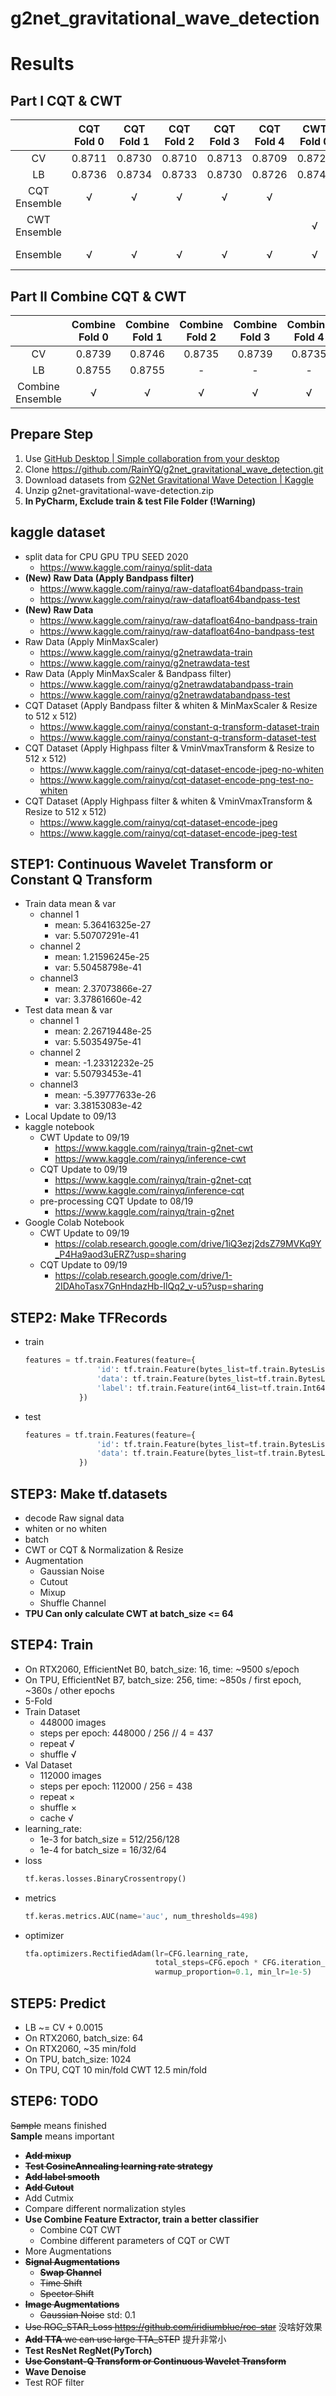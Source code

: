 # g2net_gravitational_wave_detection
# Results
## Part I CQT & CWT
| | CQT Fold 0 | CQT Fold 1 | CQT Fold 2 | CQT Fold 3 | CQT Fold 4 | CWT Fold 0 | CWT Fold 1 | CWT Fold 2 | CWT Fold 3 | CWT Fold 4 | CV / LB |
| :-----: | :-----: | :-----: | :-----: | :-----: | :-----: | :-----: | :-----: | :-----: | :-----: | :-----: | :-----: |
| CV | 0.8711 | 0.8730 | 0.8710 | 0.8713 | 0.8709 | 0.8722 | 0.8727 | 0.8720 | 0.8717 | 0.8716 |
| LB | 0.8736 | 0.8734 | 0.8733 | 0.8730 | 0.8726 | 0.8741 | 0.8741 | 0.8740 | 0.8735 | 0.8744 |
| CQT Ensemble | √ | √ | √ | √ | √ | | | | | | 0.87146 / - |
| CWT Ensemble | | | | | | √ | √ | √ | √ | √ | 0.87204 / - |
| Ensemble | √ | √ | √ | √ | √ | √ | √ | √ | √ | √ | 0.87175 / 0.8765 |

## Part II Combine CQT & CWT
| | Combine Fold 0 | Combine Fold 1 | Combine Fold 2 | Combine Fold 3 | Combine Fold 4 | CV / LB |
| :-----: | :-----: | :-----: | :-----: | :-----: | :-----: | :-----: |
| CV | 0.8739 | 0.8746 | 0.8735 | 0.8739 | 0.8735 |
| LB | 0.8755 | 0.8755 | - | - | - |
| Combine Ensemble | √ | √ | √ | √ | √ | 0.87388 / 0.8764 |

## Prepare Step
1. Use [GitHub Desktop | Simple collaboration from your desktop](https://desktop.github.com/)
2. Clone https://github.com/RainYQ/g2net_gravitational_wave_detection.git
3. Download datasets from [G2Net Gravitational Wave Detection | Kaggle](https://www.kaggle.com/c/g2net-gravitational-wave-detection/data)
4. Unzip g2net-gravitational-wave-detection.zip
5. **In PyCharm, Exclude train & test File Folder (!Warning)**
## kaggle dataset
* split data for CPU GPU TPU SEED 2020
  * https://www.kaggle.com/rainyq/split-data
* **(New) Raw Data (Apply Bandpass filter)**
  * https://www.kaggle.com/rainyq/raw-datafloat64bandpass-train
  * https://www.kaggle.com/rainyq/raw-datafloat64bandpass-test
* **(New) Raw Data**
  * https://www.kaggle.com/rainyq/raw-datafloat64no-bandpass-train
  * https://www.kaggle.com/rainyq/raw-datafloat64no-bandpass-test
* Raw Data (Apply MinMaxScaler)
  * https://www.kaggle.com/rainyq/g2netrawdata-train
  * https://www.kaggle.com/rainyq/g2netrawdata-test
* Raw Data (Apply MinMaxScaler & Bandpass filter)
  * https://www.kaggle.com/rainyq/g2netrawdatabandpass-train
  * https://www.kaggle.com/rainyq/g2netrawdatabandpass-test
* CQT Dataset (Apply Bandpass filter & whiten & MinMaxScaler & Resize to 512 x 512)
  * https://www.kaggle.com/rainyq/constant-q-transform-dataset-train
  * https://www.kaggle.com/rainyq/constant-q-transform-dataset-test
* CQT Dataset (Apply Highpass filter & VminVmaxTransform & Resize to 512 x 512)
  * https://www.kaggle.com/rainyq/cqt-dataset-encode-jpeg-no-whiten
  * https://www.kaggle.com/rainyq/cqt-dataset-encode-png-test-no-whiten
* CQT Dataset (Apply Highpass filter & whiten & VminVmaxTransform & Resize to 512 x 512)
  * https://www.kaggle.com/rainyq/cqt-dataset-encode-jpeg
  * https://www.kaggle.com/rainyq/cqt-dataset-encode-jpeg-test
## STEP1: Continuous Wavelet Transform or Constant Q Transform
* Train data mean & var
  * channel 1
    * mean: 5.36416325e-27
    * var: 5.50707291e-41
  * channel 2
    * mean: 1.21596245e-25
    * var: 5.50458798e-41
  * channel3
    * mean: 2.37073866e-27
    * var: 3.37861660e-42
* Test data mean & var
  * channel 1
    * mean: 2.26719448e-25
    * var: 5.50354975e-41
  * channel 2
    * mean: -1.23312232e-25
    * var: 5.50793453e-41
  * channel3
    * mean: -5.39777633e-26
    * var: 3.38153083e-42
* Local Update to 09/13
* kaggle notebook
  * CWT Update to 09/19
    * https://www.kaggle.com/rainyq/train-g2net-cwt
    * https://www.kaggle.com/rainyq/inference-cwt
  * CQT Update to 09/19
    * https://www.kaggle.com/rainyq/train-g2net-cqt
    * https://www.kaggle.com/rainyq/inference-cqt
  * pre-processing CQT Update to 08/19
    * https://www.kaggle.com/rainyq/train-g2net
* Google Colab Notebook
  * CWT Update to 09/19
    * https://colab.research.google.com/drive/1iQ3ezj2dsZ79MVKq9Y_P4Ha9aod3uERZ?usp=sharing
  * CQT Update to 09/19
    * https://colab.research.google.com/drive/1-2IDAhoTasx7GnHndazHb-IlQq2_v-u5?usp=sharing
## STEP2: Make TFRecords
* train <br/>
  ```python
  features = tf.train.Features(feature={
                  'id': tf.train.Feature(bytes_list=tf.train.BytesList(value=[id.encode('utf-8')])),
                  'data': tf.train.Feature(bytes_list=tf.train.BytesList(value=[raw])),
                  'label': tf.train.Feature(int64_list=tf.train.Int64List(value=[label]))
              })
  ```
* test <br/>
  ```python
  features = tf.train.Features(feature={
                  'id': tf.train.Feature(bytes_list=tf.train.BytesList(value=[id.encode('utf-8')])),
                  'data': tf.train.Feature(bytes_list=tf.train.BytesList(value=[raw]))
              })
  ```
## STEP3: Make tf.datasets
* decode Raw signal data
* whiten or no whiten
* batch
* CWT or CQT & Normalization & Resize
* Augmentation
  * Gaussian Noise
  * Cutout
  * Mixup
  * Shuffle Channel
* **TPU Can only calculate CWT at batch_size <= 64**

## STEP4: Train
* On RTX2060, EfficientNet B0, batch_size: 16, time: ~9500 s/epoch
* On TPU, EfficientNet B7, batch_size: 256, time: ~850s / first epoch, ~360s / other epochs
* 5-Fold
* Train Dataset
  * 448000 images
  * steps per epoch: 448000 / 256 // 4 = 437
  * repeat √
  * shuffle √
* Val Dataset
  * 112000 images
  * steps per epoch: 112000 / 256 = 438
  * repeat ×
  * shuffle ×
  * cache √
* learning_rate: 
  * 1e-3 for batch_size = 512/256/128
  * 1e-4 for batch_size = 16/32/64
* loss
  ```python
  tf.keras.losses.BinaryCrossentropy()
  ```
* metrics
  ```python
  tf.keras.metrics.AUC(name='auc', num_thresholds=498)
  ```
* optimizer
  ```python
  tfa.optimizers.RectifiedAdam(lr=CFG.learning_rate, 
                               total_steps=CFG.epoch * CFG.iteration_per_epoch, 
                               warmup_proportion=0.1, min_lr=1e-5)
  ```
## STEP5: Predict
* LB ~= CV + 0.0015
* On RTX2060, batch_size: 64
* On RTX2060, ~35 min/fold
* On TPU, batch_size: 1024
* On TPU, CQT 10 min/fold CWT 12.5 min/fold

## STEP6: TODO
~~Sample~~ means finished <br/>
**Sample** means important <br/>
* ~~**Add mixup**~~
* ~~**Test CosineAnnealing learning rate strategy**~~
* ~~**Add label smooth**~~
* ~~**Add Cutout**~~
* Add Cutmix
* Compare different normalization styles
* **Use Combine Feature Extractor, train a better classifier**
  * Combine CQT CWT
  * Combine different parameters of CQT or CWT
* More Augmentations
* **~~Signal Augmentations~~**
  * ~~**Swap Channel**~~
  * ~~Time Shift~~
  * ~~Spector Shift~~
* **~~Image Augmentations~~**
  * ~~Gaussian Noise~~ std: 0.1
* ~~Use ROC_STAR_Loss https://github.com/iridiumblue/roc-star~~ 没啥好效果
* ~~**Add TTA** we can use large TTA_STEP~~ 提升非常小
* **Test ResNet RegNet(PyTorch)**
* ~~**Use Constant-Q Transform or Continuous Wavelet Transform**~~
* **Wave Denoise**
* Test ROF filter